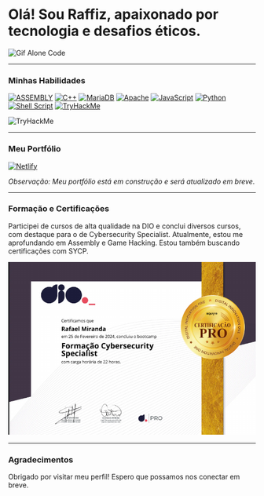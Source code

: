 # Olá! Sou Raffiz, apaixonado por tecnologia e desafios éticos.

![Gif Alone Code](https://user-images.githubusercontent.com/74038190/212748830-4c709398-a386-4761-84d7-9e10b98fbe6e.gif)

---

### Minhas Habilidades

[![ASSEMBLY](https://img.shields.io/badge/_-ASM-6E4C13.svg?style=for-the-badge)](https://github.com/yds12/x64-roadmap)
[![C++](https://img.shields.io/badge/c++-%2300599C.svg?style=for-the-badge&logo=c%2B%2B&logoColor=white)](https://www.arduino.cc/reference/pt/)
[![MariaDB](https://img.shields.io/badge/MariaDB-003545?style=for-the-badge&logo=mariadb&logoColor=white)](https://mariadb.org/)
[![Apache](https://img.shields.io/badge/apache-%23D42029.svg?style=for-the-badge&logo=apache&logoColor=white)](https://www.apache.org/)
[![JavaScript](https://img.shields.io/badge/JavaScript-F7DF1E?style=for-the-badge&logo=javascript&logoColor=black)](https://developer.mozilla.org/pt-BR/docs/Web/JavaScript)
[![Python](https://img.shields.io/badge/python-3670A0?style=for-the-badge&logo=python&logoColor=ffdd54)](https://roadmap.sh/python)
[![Shell Script](https://img.shields.io/badge/shell_script-%23121011.svg?style=for-the-badge&logo=gnu-bash&logoColor=white)](https://codeburst.io/your-perfect-kickstart-to-shell-scripting-857b81c0939b)
[![TryHackMe](https://img.shields.io/badge/TryHackMe-212C42.svg?style=for-the-badge&logo=TryHackMe&logoColor=white)](https://tryhackme.com/p/RafF1zft.dll)

<img src="https://tryhackme-badges.s3.amazonaws.com/RafF1zft.dll.png" alt="TryHackMe">

---

### Meu Portfólio

[![Netlify](https://img.shields.io/badge/netlify-%23000000.svg?style=for-the-badge&logo=netlify&logoColor=#00C7B7)](https://raffizmc.netlify.app)

*Observação: Meu portfólio está em construção e será atualizado em breve.*

---

### Formação e Certificações

Participei de cursos de alta qualidade na DIO e conclui diversos cursos, com destaque para o de Cybersecurity Specialist. Atualmente, estou me aprofundando em Assembly e Game Hacking. Estou também buscando certificações com SYCP.

![Certificado](./Certificado.png "Certificado de Conclusão")

---

### Agradecimentos

Obrigado por visitar meu perfil! Espero que possamos nos conectar em breve.
